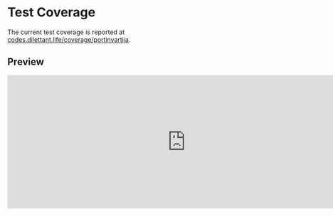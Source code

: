 # Test Coverage

The current test coverage is reported at <a href="https://codes.dilettant.life/coverage/portinvartija/" target="coverage">codes.dilettant.life/coverage/portinvartija</a>.

## Preview

<iframe width="800px" height="300px" style="border: 0px;" src="https://codes.dilettant.life/coverage/portinvartija/"></iframe>
